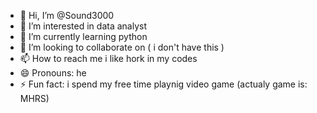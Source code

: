 - 👋 Hi, I’m @Sound3000
- 👀 I’m interested in data analyst
- 🌱 I’m currently learning python
- 💞️ I’m looking to collaborate on ( i don't have this )
- 📫 How to reach me i like hork in my codes
- 😄 Pronouns: he
- ⚡ Fun fact: i spend my free time playnig video game (actualy game is: MHRS)

<!---
Sound3000/Sound3000 is a ✨ special ✨ repository because its `README.md` (this file) appears on your GitHub profile.
You can click the Preview link to take a look at your changes.
--->
